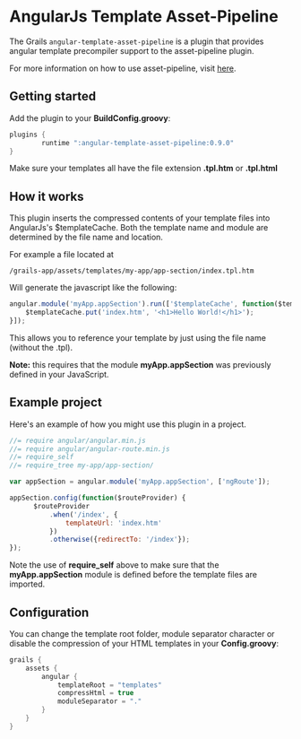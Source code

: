 AngularJs Template Asset-Pipeline
================================
The Grails `angular-template-asset-pipeline` is a plugin that provides angular template precompiler support to the asset-pipeline plugin.

For more information on how to use asset-pipeline, visit [here](http://www.github.com/bertramdev/asset-pipeline).

## Getting started
Add the plugin to your **BuildConfig.groovy**:
```groovy
plugins {
		runtime ":angular-template-asset-pipeline:0.9.0"
}
```
Make sure your templates all have the file extension **.tpl.htm** or **.tpl.html**


## How it works

This plugin inserts the compressed contents of your template files into AngularJs's $templateCache.
Both the template name and module are determined by the file name and location.

For example a file located at

```
/grails-app/assets/templates/my-app/app-section/index.tpl.htm
```

Will generate the javascript like the following:
```javascript
angular.module('myApp.appSection').run(['$templateCache', function($templateCache) {
	$templateCache.put('index.htm', '<h1>Hello World!</h1>');
}]);
```
This allows you to reference your template by just using the file name (without the .tpl).

**Note:** this requires that the module **myApp.appSection** was previously defined in your JavaScript.

## Example project
Here's an example of how you might use this plugin in a project.
```javascript
//= require angular/angular.min.js
//= require angular/angular-route.min.js
//= require_self
//= require_tree my-app/app-section/

var appSection = angular.module('myApp.appSection', ['ngRoute']);

appSection.config(function($routeProvider) {
      $routeProvider
          .when('/index', {
              templateUrl: 'index.htm'
          })
          .otherwise({redirectTo: '/index'});
});
```
Note the use of **require_self** above to make sure that the **myApp.appSection** module is defined before the template files are imported.

## Configuration
You can change the template root folder, module separator character or disable the compression of your HTML templates in your **Config.groovy**:
```groovy
grails {
	assets {
		angular {
			templateRoot = "templates"
			compressHtml = true
			moduleSeparator = "."
		}
	}
}
```
